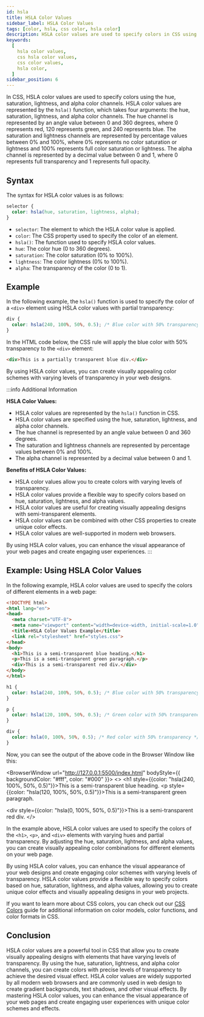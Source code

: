 ```yaml
---
id: hsla
title: HSLA Color Values
sidebar_label: HSLA Color Values
tags: [color, hsla, css color, hsla color]
description: HSLA color values are used to specify colors in CSS using the hue, saturation, lightness, and alpha color channels.
keywords:
  [
    hsla color values,
    css hsla color values,
    css color values,
    hsla color,
  ]
sidebar_position: 6
---
```


In CSS, HSLA color values are used to specify colors using the hue, saturation, lightness, and alpha color channels. HSLA color values are represented by the `hsla()` function, which takes four arguments: the hue, saturation, lightness, and alpha color channels. The hue channel is represented by an angle value between 0 and 360 degrees, where 0 represents red, 120 represents green, and 240 represents blue. The saturation and lightness channels are represented by percentage values between 0% and 100%, where 0% represents no color saturation or lightness and 100% represents full color saturation or lightness. The alpha channel is represented by a decimal value between 0 and 1, where 0 represents full transparency and 1 represents full opacity.

<AdsComponent />

## Syntax

The syntax for HSLA color values is as follows:

```css title="index.css"
selector {
  color: hsla(hue, saturation, lightness, alpha);
}
```

- `selector`: The element to which the HSLA color value is applied.
- `color`: The CSS property used to specify the color of an element.
- `hsla()`: The function used to specify HSLA color values.
- `hue`: The color hue (0 to 360 degrees).
- `saturation`: The color saturation (0% to 100%).
- `lightness`: The color lightness (0% to 100%).
- `alpha`: The transparency of the color (0 to 1).

## Example

In the following example, the `hsla()` function is used to specify the color of a `<div>` element using HSLA color values with partial transparency:

```css title="index.css"
div {
  color: hsla(240, 100%, 50%, 0.5); /* Blue color with 50% transparency */
}
```

In the HTML code below, the CSS rule will apply the blue color with 50% transparency to the `<div>` element:

```html title="index.html"
<div>This is a partially transparent blue div.</div>
```

By using HSLA color values, you can create visually appealing color schemes with varying levels of transparency in your web designs.

<AdsComponent />

:::info Additional Information

**HSLA Color Values:**

- HSLA color values are represented by the `hsla()` function in CSS.
- HSLA color values are specified using the hue, saturation, lightness, and alpha color channels.
- The hue channel is represented by an angle value between 0 and 360 degrees.
- The saturation and lightness channels are represented by percentage values between 0% and 100%.
- The alpha channel is represented by a decimal value between 0 and 1.

**Benefits of HSLA Color Values:**

- HSLA color values allow you to create colors with varying levels of transparency.
- HSLA color values provide a flexible way to specify colors based on hue, saturation, lightness, and alpha values.
- HSLA color values are useful for creating visually appealing designs with semi-transparent elements.
- HSLA color values can be combined with other CSS properties to create unique color effects.
- HSLA color values are well-supported in modern web browsers.

By using HSLA color values, you can enhance the visual appearance of your web pages and create engaging user experiences.
:::

## Example: Using HSLA Color Values

In the following example, HSLA color values are used to specify the colors of different elements in a web page:

<Tabs>
  <TabItem value="HTML" label="index.html">

```html title="index.html"
<!DOCTYPE html>
<html lang="en">
<head>
  <meta charset="UTF-8">
  <meta name="viewport" content="width=device-width, initial-scale=1.0">
  <title>HSLA Color Values Example</title>
  <link rel="stylesheet" href="styles.css">
</head>
<body>
  <h1>This is a semi-transparent blue heading.</h1>
  <p>This is a semi-transparent green paragraph.</p>
  <div>This is a semi-transparent red div.</div>
</body>
</html>
```

</TabItem>
<TabItem value="CSS" label="styles.css">

```css title="styles.css"
h1 {
  color: hsla(240, 100%, 50%, 0.5); /* Blue color with 50% transparency */
}

p {
  color: hsla(120, 100%, 50%, 0.5); /* Green color with 50% transparency */
}

div {
  color: hsla(0, 100%, 50%, 0.5); /* Red color with 50% transparency */
}
```

</TabItem>
</Tabs>

Now, you can see the output of the above code in the Browser Window like this:

<BrowserWindow url="http://127.0.0.1:5500/index.html" bodyStyle={{ backgroundColor: "#fff", color: "#000" }}>
<>
    <h1 style={{color: "hsla(240, 100%, 50%, 0.5)"}}>This is a semi-transparent blue heading.</h1>
    <p style={{color: "hsla(120, 100%, 50%, 0.5)"}}>This is a semi-transparent green paragraph.</p>
    <div style={{color: "hsla(0, 100%, 50%, 0.5)"}}>This is a semi-transparent red div.</div>
</>
</BrowserWindow>

In the example above, HSLA color values are used to specify the colors of the `<h1>`, `<p>`, and `<div>` elements with varying hues and partial transparency. By adjusting the hue, saturation, lightness, and alpha values, you can create visually appealing color combinations for different elements on your web page.

By using HSLA color values, you can enhance the visual appearance of your web designs and create engaging color schemes with varying levels of transparency. HSLA color values provide a flexible way to specify colors based on hue, saturation, lightness, and alpha values, allowing you to create unique color effects and visually appealing designs in your web projects.

If you want to learn more about CSS colors, you can check out our [CSS Colors](/docs/category/colors) guide for additional information on color models, color functions, and color formats in CSS.

## Conclusion

HSLA color values are a powerful tool in CSS that allow you to create visually appealing designs with elements that have varying levels of transparency. By using the hue, saturation, lightness, and alpha color channels, you can create colors with precise levels of transparency to achieve the desired visual effect. HSLA color values are widely supported by all modern web browsers and are commonly used in web design to create gradient backgrounds, text shadows, and other visual effects. By mastering HSLA color values, you can enhance the visual appearance of your web pages and create engaging user experiences with unique color schemes and effects.